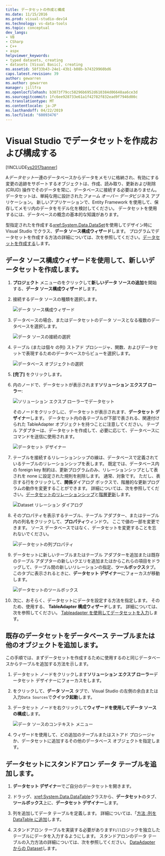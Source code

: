 ```yaml
---
title: データセットの作成と構成
ms.date: 11/15/2016
ms.prod: visual-studio-dev14
ms.technology: vs-data-tools
ms.topic: conceptual
dev_langs:
- VB
- CSharp
- C++
- aspx
helpviewer_keywords:
- typed datasets, creating
- datasets [Visual Basic], creating
ms.assetid: 58f33b43-24e1-43b1-b08b-b74329960bd6
caps.latest.revision: 39
author: gewarren
ms.author: gewarren
manager: jillfra
ms.openlocfilehash: b3073f79cc58296b6952d610384d06648aa6ce3d
ms.sourcegitcommit: 1fc6ee928733e61a1f42782f832ead9f7946d00c
ms.translationtype: MT
ms.contentlocale: ja-JP
ms.lasthandoff: 04/22/2019
ms.locfileid: "60093476"
---
```

# <a name="create-and-configure-datasets-in-visual-studio"></a>Visual Studio でデータセットを作成および構成する
[!INCLUDE[vs2017banner](../includes/vs2017banner.md)]

A*データセット*一連のデータベースからデータをメモリに格納され、有効にする変更の追跡をサポートするオブジェクトは、作成、読み取り、更新および削除 (CRUD) 操作でそのデータを常に、データベースに接続する必要はありません。 データセットは、単純な用に設計された*フォーム オーバー データ*ビジネス アプリケーション。 新しいアプリケーションで、Entity Framework を使用して、保存してメモリ内のデータをモデル化を検討してください。 データセットを使用するには、データベースの概念の基本的な知識があります。

 型指定されたを作成する<xref:System.Data.DataSet>を使用してデザイン時に Visual Studio でクラス、**データ ソース構成ウィザード**します。 プログラムでデータセットを作成する方法の詳細については、次を参照してください。[データセットを作成する](http://msdn.microsoft.com/library/57629d8f-393e-4677-8b83-29ffde27f5fc)します。

## <a name="create-a-new-dataset-by-using-the-data-source-configuration-wizard"></a>データ ソース構成ウィザードを使用して、新しいデータセットを作成します。

1. **プロジェクト** メニューのをクリックして**新しいデータ ソースの追加**を開始する、**データ ソース構成ウィザード**します。

2. 接続するデータ ソースの種類を選択します。

     ![データ ソース構成ウィザード](../data-tools/media/data-source-configuration-wizard.png "データ ソース構成ウィザード")

3. データベースの場合、またはデータセットのデータ ソースとなる複数のデータベースを選択します。

     ![データ ソースの接続の選択](../data-tools/media/data-source-choose-a-connection.png "データ ソースの接続の選択")

4. テーブル (または個々 の列) ストアド プロシージャ、関数、およびデータセットで表現するためのデータベースからビューを選択します。

     ![データベース オブジェクトの選択](../data-tools/media/raddata-chose-objects.png "raddata 選択オブジェクト")

5. **[完了]** をクリックします。

6. 内のノードで、データセットが表示されます**ソリューション エクスプ ローラー**:

     ![ソリューション エクスプ ローラーでデータセット](../data-tools/media/dataset-in-solution-explorer.png "ソリューション エクスプ ローラーでデータセット")

     そのノードをクリックしに、データセットが表示されます、**データセット デザイナー**します。 データセット内の各テーブルが下部で表される、関連付けられた TableAdapter オブジェクトを持つことに注意してください。 テーブル アダプターは、データセットを作成して、必要に応じて、データベースにコマンドを送信に使用されます。

     ![データセット デザイナー](../data-tools/media/dataset-designer.png "データセット デザイナー")

7. テーブルを接続するリレーションシップの線は、データベースで定義されているテーブルのリレーションシップを表します。 既定では、データベース内の foreign key 制約は、更新プログラムのみ、リレーションシップとして表されを none に設定された規則を削除します。 通常、対象です。 ただし、表示する行をクリックして、**関係**ダイアログ ボックスで、階層的な更新プログラムの動作を変更することができます。 詳細については、次を参照してください。[データセットのリレーションシップ](../data-tools/relationships-in-datasets.md)と[階層更新](../data-tools/hierarchical-update.md)します。

     ![Dataset リレーション ダイアログ](../data-tools/media/raddata-relation-dialog.png "raddata 関係ダイアログ")

8. そのプロパティを表示するテーブル、テーブル アダプター、またはテーブル内の列名をクリックして、**プロパティ**ウィンドウ。 ここで値の一部を変更できます。 ソース データベースではなく、データセットを変更することを忘れないでください。

     ![データセットの列プロパティ](../data-tools/media/dataset-column-properties.png "データセット列のプロパティ")

9. データセットに新しいテーブルまたはテーブル アダプターを追加または既存のテーブル アダプターの新しいクエリを追加またはからこれらの項目をドラッグして、テーブル間の新しいリレーションの指定、**ツールボックス**タブ。このタブに表示されるときに、**データセット デザイナー**にフォーカスが移動します。

     ![データセットのツールボックス](../data-tools/media/raddata-dataset-toolbox.png "raddata データセット ツールボックス")

10. 次に、おそらく、データセットにデータを設定する方法を指定します。 そのため、使用する、 **TableAdapter 構成ウィザード**します。 詳細については、次を参照してください。 [Tableadapter を使用してデータセットを入力](../data-tools/fill-datasets-by-using-tableadapters.md)します。

## <a name="add-a-database-table-or-other-object-to-an-existing-dataset"></a>既存のデータセットをデータベース テーブルまたは他のオブジェクトを追加します。
 この手順では、まずデータセットを作成するために使用するのと同じデータベースからテーブルを追加する方法を示します。

1. データセット ノードをクリックします**ソリューション エクスプ ローラー**データセット デザイナーにフォーカスをします。

2. をクリックして、**データ ソース** タブで、Visual Studio の左側の余白または入力`Data Sources`で**クイック起動**します。

3. データセット ノードを右クリックして**ウィザードを使用してデータ ソースの構成**します。

     ![データ ソースのコンテキスト メニュー](../data-tools/media/data-source-context-menu.png "データ ソースのコンテキスト メニュー")

4. ウィザードを使用して、どの追加のテーブルまたはストアド プロシージャか、データセットに追加するその他のデータベース オブジェクトを指定します。

## <a name="add-a-stand-alone-data-table-to-a-dataset"></a>データセットにスタンドアロン データ テーブルを追加します。

1. **データセット デザイナー**でご自分のデータセットを開きます。

2. ドラッグ、<xref:System.Data.DataTable>クラスから、**データセット**のタブ、**ツールボックス**上に、**データセット デザイナー**します。

3. 列を追加してデータ テーブルを定義します。 詳細については、「[方法 :列を DataTable に追加](http://msdn.microsoft.com/library/8ca21f77-b99a-47a7-a656-7cfd7a1bd9df)します。

4. スタンドアロン テーブルを実装する必要があります`Fill`ロジックを独立したテーブルにデータを入力するようにします。 スタンドアロンのデータ テーブルの入力方法の詳細については、次を参照してください。 [DataAdapter からの Dataset](http://msdn.microsoft.com/library/3fa0ac7d-e266-4954-bfac-3fbe2f913153)します。
